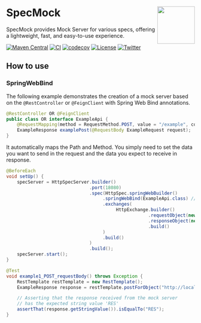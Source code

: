 # <img src="https://dodn.io/specmock/logo_circle_200px.png" align="right" width="100">SpecMock

SpecMock provides Mock Server for various specs, offering a lightweight, fast, and easy-to-use experience.

[![Maven Central](https://img.shields.io/maven-central/v/io.specmock/specmock.svg?label=Maven%20Central&color=)](https://search.maven.org/search?q=g:%22io.specmock%22%20AND%20a:%22specmock%22)
[![CI](https://github.com/specmock/specmock/actions/workflows/ci.yml/badge.svg)](https://github.com/specmock/specmock/actions/workflows/ci.yml)
[![codecov](https://codecov.io/gh/specmock/specmock/graph/badge.svg?token=MH9F8QVR41)](https://codecov.io/gh/specmock/specmock)
[![License](https://img.shields.io/badge/License-Apache%202.0-brightgreen.svg)](https://opensource.org/licenses/Apache-2.0)
[![Twitter](https://img.shields.io/twitter/url?style=social&url=https%3A%2F%2Ftwitter.com%2FSpecMock)](https://twitter.com/SpecMock)

## How to use

### SpringWebBind

The following example demonstrates the creation of a mock server based on the `@RestController` or `@FeignClient` with Spring Web Bind annotations.

```java
@RestController OR @FeignClient
public class OR interface ExampleApi {
    @RequestMapping(method = RequestMethod.POST, value = "/example", consumes = MediaType.APPLICATION_JSON_VALUE)
    ExampleResponse examplePost(@RequestBody ExampleRequest request);
}
```

It automatically maps the Path and Method. You simply need to set the data you want to send in the request and the data you expect to receive in response.

```java
@BeforeEach
void setUp() {
    specServer = HttpSpecServer.builder()
                               .port(18080)
                               .spec(HttpSpec.springWebBuilder()
                                    .springWebBind(ExampleApi.class) // Target Spring-Web-Bind class
                                    .exchanges(
                                         HttpExchange.builder()
                                                     .requestObject(new ExampleRequest("REQ")) // Setting request data
                                                     .responseObject(new ExampleResponse("RES")) // Setting response data
                                                     .build()
                                    )
                                    .build()
                               )
                               .build();
    specServer.start();
}

@Test
void example1_POST_requestBody() throws Exception {
    RestTemplate restTemplate = new RestTemplate();
    ExampleResponse response = restTemplate.postForObject("http://localhost:18080/example", new ExampleRequest("REQ"), Example1Response.class);

    // Asserting that the response received from the mock server
    // has the expected string value 'RES'
    assertThat(response.getStringValue()).isEqualTo("RES");
}
```

